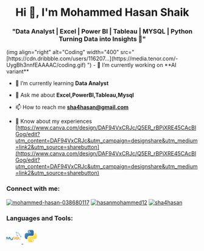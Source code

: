 <h1 align="center">Hi 👋, I'm Mohammed Hasan Shaik</h1>
<h3 align="center">"Data Analyst | Excel | Power BI | Tableau | MYSQL | Python Turning Data into Insights 🚀"</h3>
(img align="right" alt="Coding" width="400" src="[https://cdn.dribbble.com/users/116207...](https://media.tenor.com/-UygBh3nnfEAAAAC/coding.gif)
")
- 🔭 I’m currently working on **AI variant**

- 🌱 I’m currently learning **Data Analyst**

- 💬 Ask me about **Excel,PowerBI,Tableau,Mysql**

- 📫 How to reach me **sha4hasan@gmail.com**

- 📄 Know about my experiences [https://www.canva.com/design/DAF94VxCRJc/Q5ER_rBPjXRE45CAcBlGog/edit?utm_content=DAF94VxCRJc&utm_campaign=designshare&utm_medium=link2&utm_source=sharebutton](https://www.canva.com/design/DAF94VxCRJc/Q5ER_rBPjXRE45CAcBlGog/edit?utm_content=DAF94VxCRJc&utm_campaign=designshare&utm_medium=link2&utm_source=sharebutton)

<h3 align="left">Connect with me:</h3>
<p align="left">
<a href="https://linkedin.com/in/mohammed-hasan-038680117" target="blank"><img align="center" src="https://raw.githubusercontent.com/rahuldkjain/github-profile-readme-generator/master/src/images/icons/Social/linked-in-alt.svg" alt="mohammed-hasan-038680117" height="30" width="40" /></a>
<a href="https://kaggle.com/hasanmohammed12" target="blank"><img align="center" src="https://raw.githubusercontent.com/rahuldkjain/github-profile-readme-generator/master/src/images/icons/Social/kaggle.svg" alt="hasanmohammed12" height="30" width="40" /></a>
<a href="https://instagram.com/sha4hasan" target="blank"><img align="center" src="https://raw.githubusercontent.com/rahuldkjain/github-profile-readme-generator/master/src/images/icons/Social/instagram.svg" alt="sha4hasan" height="30" width="40" /></a>
</p>

<h3 align="left">Languages and Tools:</h3>
<p align="left"> <a href="https://www.mysql.com/" target="_blank" rel="noreferrer"> <img src="https://raw.githubusercontent.com/devicons/devicon/master/icons/mysql/mysql-original-wordmark.svg" alt="mysql" width="40" height="40"/> </a> <a href="https://www.python.org" target="_blank" rel="noreferrer"> <img src="https://raw.githubusercontent.com/devicons/devicon/master/icons/python/python-original.svg" alt="python" width="40" height="40"/> </a> </p>
